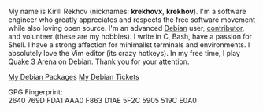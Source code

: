 My name is Kirill Rekhov (nicknames: **krekhovx**, **krekhov**). I'm a software engineer who greatly appreciates and respects the free software movement while also loving open source. I'm an advanced [Debian](https://www.debian.org/) user, [contributor](https://www.debian.org/intro/help.en.html), and volunteer (these are my hobbies). I write in C, Bash, have a passion for Shell. I have a strong affection for minimalist terminals and environments. I absolutely love the Vim editor (its crazy hotkeys). In my free time, I play [Quake 3 Arena](https://ioquake3.org/) on Debian. Thank you for your attention.

[My Debian Packages](https://qa.debian.org/developer.php?login=krekhov.dev@gmail.com)
[My Debian Tickets](https://bugs.debian.org/cgi-bin/pkgreport.cgi?correspondent=krekhov.dev%40gmail.com)

GPG Fingerprint:<br/>
2640 769D FDA1 AAA0 F863  D1AE 5F2C 5905 519C E0A0
